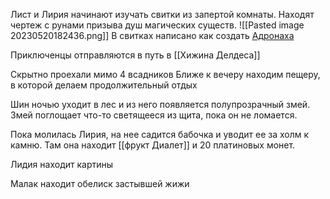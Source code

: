 Лист и Лирия начинают изучать свитки из запертой комнаты.
Находят чертеж с рунами призыва душ магических существ.
![[Pasted image 20230520182436.png]]
В свитках написано как создать [Адронаха](Ключевые%20записи/Адронарх.md)

Приключенцы отправляются в путь в [[Хижина Делдеса]]

Скрытно проехали мимо 4 всадников
Ближе к вечеру находим пещеру, в которой делаем продолжительный отдых

Шин ночью уходит в лес и из него появляется полупрозрачный змей. Змей поглощает что-то светящееся из щита, пока он не ломается. 

Пока молилась Лирия, на нее садится бабочка и уводит ее за холм к камню. 
Там она находит [[фрукт Диалет]] и 20 платиновых монет.

Лидия находит картины

Малак находит обелиск застывшей жижи



